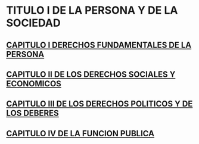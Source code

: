 # TITULO I DE LA PERSONA Y DE LA SOCIEDAD

## [CAPITULO I DERECHOS FUNDAMENTALES DE LA PERSONA](./capitulo-i.md)
## [CAPITULO II DE LOS DERECHOS SOCIALES Y ECONOMICOS](./capitulo-ii.md)
## [CAPITULO III DE LOS DERECHOS POLITICOS Y DE LOS DEBERES](./capitulo-iii.md)
## [CAPITULO IV DE LA FUNCION PUBLICA](./capitulo-iv.md)